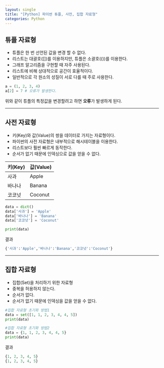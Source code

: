 ```yaml
---
layout: single
title: "[Python] 파이썬 튜플, 사전, 집합 자료형"
categories: Python
---
```


## 튜플 자료형

- 튜플은 한 번 선언된 값을 변경 할 수 없다.
- 리스트는 대괄호([])를 이용하지만, 튜플은 소괄호(())를 이용한다.
- 그래프 알고리즘을 구현할 때 자주 사용된다.
- 리스트에 비해 상대적으로 공간이 효율적이다.
- 일반적으로 각 원소의 성질이 서로 다를 때 주로 사용한다.

```python
a = (1, 2, 3, 4)
a[2] = 7 # 오류가 발생한다.
```

위와 같이 튜플의 특정값을 변경할려고 하면 **오류**가 발생하게 된다.

---

## 사전 자료형

- 키(Key)와 값(Value)의 쌍을 데이터로 가지는 자료형이다.
- 파이썬의 사전 자료형은 내부적으로 해시테이블을 이용한다.
- 리스트보다 훨씬 빠르게 동작한다.
- 순서가 없기 때문에 인덱싱으로 값을 얻을 수 없다.

| 키(Key) | 값(Value) |
| ------- | --------- |
| 사과    | Apple     |
| 바나나  | Banana    |
| 코코넛  | Coconut   |

```python
data = dict()
data['사과'] = 'Apple'
data['바나나'] = 'Banana'
data['코코넛'] = 'Coconut'

print(data)
```

결과

```python
{'사과':'Apple','바나나':'Banana','코코넛':'Coconut'}
```

---

## 집합 자료형

- 집합(Set)을 처리하기 위한 자료형
- 중복을 허용하지 않는다.
- 순서가 없다.
- 순서가 없기 때문에 인덱싱을 값을 얻을 수 없다.

```python
#집합 자료형 초기화 방법1
data = set([1, 1, 2, 3, 4, 4, 5])
print(data)

#집합 자료형 초기화 방법2
data = {1, 1, 2, 3, 4, 4, 5}
print(data)
```

결과

```python
{1, 2, 3, 4, 5}
{1, 2, 3, 4, 5}
```
